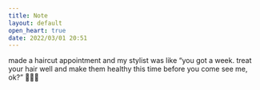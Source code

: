 ```yaml
---
title: Note
layout: default
open_heart: true
date: 2022/03/01 20:51
---
```


made a haircut appointment and my stylist was like “you got a week. treat your hair well and make them healthy this time before you come see me, ok?” 🙍🏻‍♀️

